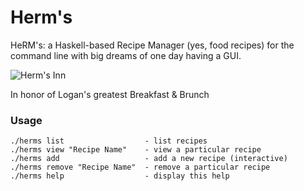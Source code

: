# Herm's

HeRM's: a Haskell-based Recipe Manager (yes, food recipes) for the command line with big dreams of one day having a GUI.

![Herm's Inn](https://images.duckduckgo.com/iu/?u=https%3A%2F%2Firs2.4sqi.net%2Fimg%2Fgeneral%2F600x600%2F803_DzmDgevV4Yw5OrVsh9c4iaE7Bx8aSA0AY7y4L5Um7Qg.jpg&f=1)

In honor of Logan's greatest Breakfast & Brunch

### Usage
```
./herms list                  - list recipes
./herms view "Recipe Name"    - view a particular recipe
./herms add                   - add a new recipe (interactive)
./herms remove "Recipe Name"  - remove a particular recipe
./herms help                  - display this help
```
